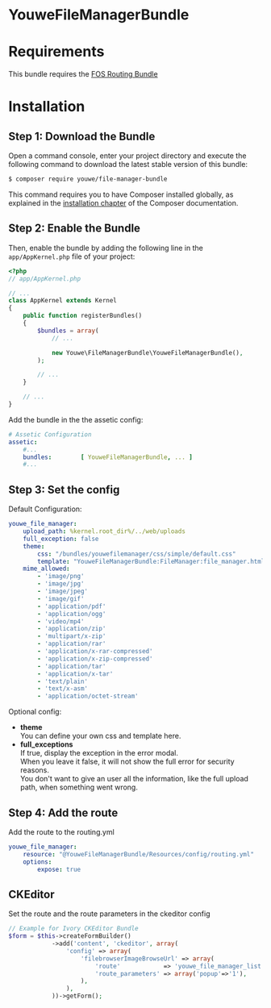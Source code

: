 
YouweFileManagerBundle
==================

Requirements
============
This bundle requires the [FOS Routing Bundle](https://github.com/FriendsOfSymfony/FOSJsRoutingBundle)

Installation
============

Step 1: Download the Bundle
---------------------------

Open a command console, enter your project directory and execute the
following command to download the latest stable version of this bundle:

```bash
$ composer require youwe/file-manager-bundle
```

This command requires you to have Composer installed globally, as explained
in the [installation chapter](https://getcomposer.org/doc/00-intro.md)
of the Composer documentation.

Step 2: Enable the Bundle
-------------------------

Then, enable the bundle by adding the following line in the `app/AppKernel.php`
file of your project:

```php
<?php
// app/AppKernel.php

// ...
class AppKernel extends Kernel
{
    public function registerBundles()
    {
        $bundles = array(
            // ...

            new Youwe\FileManagerBundle\YouweFileManagerBundle(),
        );

        // ...
    }

    // ...
}
```

Add the bundle in the the assetic config:

```yml
# Assetic Configuration
assetic:
    #...
    bundles:        [ YouweFileManagerBundle, ... ]
    #...

```

Step 3: Set the config
-------------------------

Default Configuration:

```yml
youwe_file_manager:
    upload_path: %kernel.root_dir%/../web/uploads
    full_exception: false
    theme:
        css: "/bundles/youwefilemanager/css/simple/default.css"
        template: "YouweFileManagerBundle:FileManager:file_manager.html.twig"
    mime_allowed:
        - 'image/png'
        - 'image/jpg'
        - 'image/jpeg'
        - 'image/gif'
        - 'application/pdf'
        - 'application/ogg'
        - 'video/mp4'
        - 'application/zip'
        - 'multipart/x-zip'
        - 'application/rar'
        - 'application/x-rar-compressed'
        - 'application/x-zip-compressed'
        - 'application/tar'
        - 'application/x-tar'
        - 'text/plain'
        - 'text/x-asm'
        - 'application/octet-stream'
```

Optional config:

* <b>theme</b><br>
  You can define your own css and template here.
* <b>full_exceptions</b><br>
  If true, display the exception in the error modal.<br>
  When you leave it false, it will not show the full error for security reasons.<br>
  You don't want to give an user all the information, like the full upload path, when something went wrong.

Step 4: Add the route
-------------------------

Add the route to the routing.yml

```yml
youwe_file_manager:
    resource: "@YouweFileManagerBundle/Resources/config/routing.yml"
    options:
        expose: true
```

CKEditor
-------------------------

Set the route and the route parameters in the ckeditor config

```php
// Example for Ivory CKEditor Bundle
$form = $this->createFormBuilder()
            ->add('content', 'ckeditor', array(
                'config' => array(
                    'filebrowserImageBrowseUrl' => array(
                        'route'            => 'youwe_file_manager_list',
                        'route_parameters' => array('popup'=>'1'),
                    ),
                ),
            ))->getForm();
```